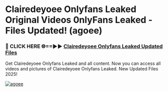 # Clairedeyoee Onlyfans Leaked Original Videos 0nlyFans Leaked - Files Updated! (agoee)

<h3>🔴 CLICK HERE 🌐==►► <a href="https://tinyurl.com/ms9xzufz" rel="nofollow">Clairedeyoee Onlyfans Leaked Updated Files</a></h3>

Get Clairedeyoee Onlyfans Leaked and all content. Now you can access all videos and pictures of Clairedeyoee Onlyfans Leaked. New Updated Files 2025!

[![agoee](https://i.imgur.com/PQ7UWWw.gif)](https://tinyurl.com/ms9xzufz)
